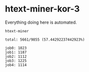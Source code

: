 # htext-miner-kor-3

Everything doing here is automated.

```
htext-miner

total: 5661/9855 (57.44292237442923%)

job0: 1023
job1: 1187
job2: 1112
job3: 1225
job4: 1114
```